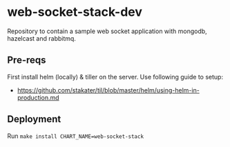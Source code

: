 # web-socket-stack-dev

Repository to contain a sample web socket application with mongodb, hazelcast and rabbitmq.

## Pre-reqs

First install helm (locally) & tiller on the server. Use following guide to setup:

- https://github.com/stakater/til/blob/master/helm/using-helm-in-production.md

## Deployment

Run `make install CHART_NAME=web-socket-stack`